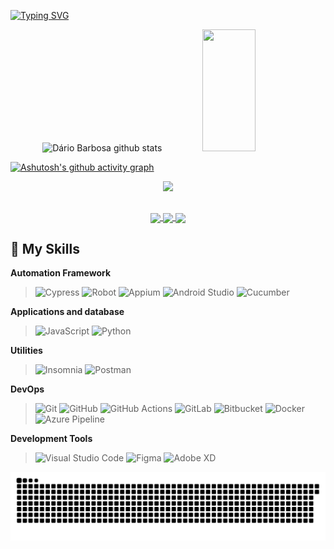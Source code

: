 
[![Typing SVG](https://readme-typing-svg.herokuapp.com/?color=00bfbf&size=35&center=true&vCenter=true&width=1000&lines=Hi+there,+my+name+is+Dário+Barbosa!;I'm+Test+Analyst/QA!;Be+Welcome!+:%29)](https://git.io/typing-svg) 

<div align="center">  
  <img width="49%" height="195px" src="https://github-readme-stats.vercel.app/api?username=byoirad&show_icons=true&count_private=true&hide_border=true&title_color=00bfbf&icon_color=00bfbf&text_color=c9d1d9&bg_color=0d1117" alt="Dário Barbosa github stats"/> 
  <img width="41%" height="195px" src="https://github-readme-stats.vercel.app/api/top-langs/?username=byoirad&layout=compact&hide_border=true&title_color=00bfbf&text_color=00bfbf&bg_color=0d1117" />
</div>

[![Ashutosh's github activity graph](https://github-readme-activity-graph.vercel.app/graph?username=byoirad&bg_color=000000&color=15e5a6&line=00bfbf&point=0a855c&area=true&hide_border=true)](https://github.com/ashutosh00710/github-readme-activity-graph)

<p align="center">
  <img src="https://github-profile-trophy.vercel.app/?username=byoirad&theme=dracula&row=1&no-bg=true&column=6&margin-w=15&margin-h=15" />
</p>

##

  <div align="center">
  <a href="https://www.linkedin.com/in/dariobarbosa">
    <img align="center" src="https://img.shields.io/badge/-LinkedIn-%230077B5?style=for-the-badge&logo=linkedin&logoColor=white">
  </a>
  <a href="mailto:qa.dariobarbosa@gmail.com">
    <img align="center" src="https://img.shields.io/badge/-Gmail-%23333?style=for-the-badge&logo=gmail&logoColor=white">
  </a>
  <a href="https://instagram.com/dariobarbosaz" target="_blank">
    <img align="center" src="https://img.shields.io/badge/-Instagram-%23E4405F?style=for-the-badge&logo=instagram&logoColor=white">
  </a>
</div>
 
## 🚀 My Skills

**Automation Framework**
> ![Cypress](https://img.shields.io/badge/cypress-69D3A7?style=for-the-badge&logo=cypress&logoColor=ffffff)
![Robot](https://img.shields.io/badge/robot-000000?style=for-the-badge&logo=robotframework&logoColor=ffffff)
![Appium](https://img.shields.io/badge/appium-38003d?style=for-the-badge&logo=appium&logoColor=ffffff)
![Android Studio](https://img.shields.io/badge/androidstudio-008cff?style=for-the-badge&logo=androidstudio&logoColor=ffffff)
![Cucumber](https://img.shields.io/badge/cucumber-23D96C?style=for-the-badge&logo=cucumber&logoColor=ffffff)

**Applications and database**
> ![JavaScript](https://img.shields.io/badge/JAVASCRIPT-F7DF1E?style=for-the-badge&logo=javascript&logoColor=ffffff)
> ![Python](https://img.shields.io/badge/python-3776AB?style=for-the-badge&logo=python&logoColor=ffffff)

**Utilities**
> ![Insomnia](https://img.shields.io/badge/insomnia-#F7DF1E?style=for-the-badge&logo=insomnia&logoColor=%234000BF)
![Postman](https://img.shields.io/badge/postman-#3776AB?style=for-the-badge&logo=postman&logoColor=%23FF6C37)

**DevOps**
> ![Git](https://img.shields.io/badge/git-DEDEDE?style=for-the-badge&logo=git&logoColor=%23F05032)
![GitHub](https://img.shields.io/badge/github-DEDEDE?style=for-the-badge&logo=github&logoColor=%23181717)
![GitHub Actions](https://img.shields.io/badge/github%20actions-DEDEDE?style=for-the-badge&logo=githubactions&logoColor=%232088FF)
![GitLab](https://img.shields.io/badge/gitlab-DEDEDE?style=for-the-badge&logo=gitlab&logoColor=%23FC6D26)
![Bitbucket](https://img.shields.io/badge/bitbucket-DEDEDE?style=for-the-badge&logo=bitbucket&logoColor=%230052CC)
![Docker](https://img.shields.io/badge/Docker-DEDEDE?style=for-the-badge&logo=docker&logoColor=%232496ED)
![Azure Pipeline](https://img.shields.io/badge/azure%20pipelines-DEDEDE?style=for-the-badge&logo=azurepipelines&logoColor=%232560E0)

**Development Tools**
> ![Visual Studio Code](https://img.shields.io/badge/visual%20studio%20code-DEDEDE?style=for-the-badge&logo=visualstudiocode&logoColor=%23007ACC)
![Figma](https://img.shields.io/badge/figma-DEDEDE?style=for-the-badge&logo=figma&logoColor=%23F24E1E)
![Adobe XD](https://img.shields.io/badge/adobe%20xd-DEDEDE?style=for-the-badge&logo=adobexd&logoColor=%23FF61F6)
> 

<picture>
  <source media="(prefers-color-scheme: dark)" srcset="https://raw.githubusercontent.com/byoirad/byoirad/output/github-snake-dark.svg" />
  <source media="(prefers-color-scheme: light)" srcset="https://raw.githubusercontent.com/byoirad/byoirad/output/github-snake.svg" />
  <img alt="github-snake" src="https://raw.githubusercontent.com/byoirad/byoirad/output/github-snake.svg" />
</picture>
